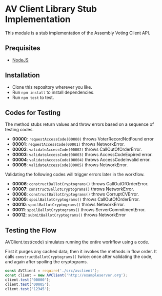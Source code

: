 # AV Client Library Stub Implementation

This module is a stub implementation of the Assembly Voting Client API.

## Prequisites

*   [NodeJS](https://nodejs.org/en/)

## Installation

*   Clone this repository wherever you like.
*   Run `npm install` to install dependencies.
*   Run `npm test` to test.

## Codes for Testing

The method stubs return values and throw errors based on a sequence of testing codes.

- **00000**: `requestAccessCode(00000)` throws VoterRecordNotFound error
- **00001**: `requestAccessCode(00001)` throws NetworkError.
- **00002**: `validateAccessCode(00002)` throws CallOutOfOrderError.
- **00003**: `validateAccessCode(00003)` throws AccessCodeExpired error.
- **00004**: `validateAccessCode(00004)` throws AccessCodeInvalid error.
- **00005**: `validateAccessCode(00005)` throws NetworkError.

Validating the following codes will trigger errors later in the workflow.

- **00006**: `constructBallotCryptograms()` throws CallOutOfOrderError.
- **00007**: `constructBallotCryptograms()` throws NetworkError.
- **00008**: `constructBallotCryptograms()` throws CorruptCVError.
- **00009**: `spoilBallotCryptograms()` throws CallOutOfOrderError.
- **00010**: `spoilBallotCryptograms()` throws NetworkError.
- **00011**: `spoilBallotCryptograms()` throws ServerCommitmentError.
- **00012**: `submitBallotCryptograms()` throws NetworkError

## Testing the Flow

AVClient.test(code) simulates running the entire workflow using a code.

First it purges any cached data, then it invokes the methods in flow order.  It 
calls `constructBallotCryptograms()` twice: once after validating the code, and again
after spoiling the cryptograms.

```js
const AVClient = require('./src/avclient');
const client = new AVClient('http://exampleserver.org');
client.test('00000');
client.test('00005');
client.test('12345');

```
